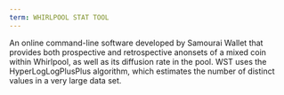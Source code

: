 ```yaml
---
term: WHIRLPOOL STAT TOOL
---
```


An online command-line software developed by Samourai Wallet that provides both prospective and retrospective anonsets of a mixed coin within Whirlpool, as well as its diffusion rate in the pool. WST uses the HyperLogLogPlusPlus algorithm, which estimates the number of distinct values in a very large data set.